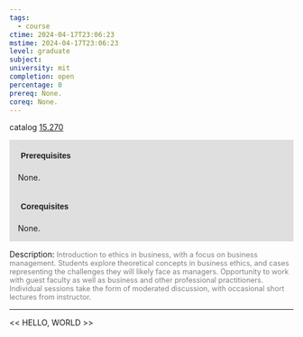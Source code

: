 ```yaml
---
tags:
  - course
ctime: 2024-04-17T23:06:23
mstime: 2024-04-17T23:06:23
level: graduate
subject: 
university: mit
completion: open
percentage: 0
prereq: None.
coreq: None.
---
```


catalog [15.270](http://student.mit.edu/catalog/m15a.html#15.270)

<span style="display: block; padding: 15px; background-color: rgb(100, 100, 100, 0.2);"><font id="m_prereq1054_0" style="display: block; font-family: Arial, sans-serif; font-weight: bold; padding: 5px">Prerequisites</font><br><span id="prereq1054_0">None.</span></span>
<span style="display: block; padding: 15px; background-color: rgb(100, 100, 100, 0.2);"><font id="m_coreq1054_0" style="display: block; font-family: Arial, sans-serif; font-weight: bold; padding: 5px">Corequisites</font><br><span id="coreq1054_0">None.</span></span>

<font style="">Description:</font>
<font style="color: grey; font-size: 0.8rem;">Introduction to ethics in business, with a focus on business management. Students explore theoretical concepts in business ethics, and cases representing the challenges they will likely face as managers. Opportunity to work with guest faculty as well as business and other professional practitioners. Individual sessions take the form of moderated discussion, with occasional short lectures from instructor.</font>



---

<< HELLO, WORLD >>
